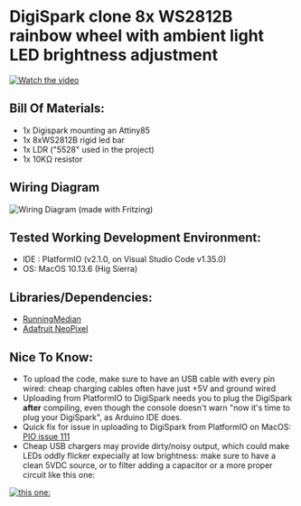 # DigiSpark clone 8x WS2812B rainbow wheel with ambient light LED brightness adjustment
[![Watch the video](https://img.youtube.com/vi/2wXzP9xPV1U/maxresdefault.jpg)](https://youtu.be/2wXzP9xPV1U)


## Bill Of Materials:
* 1x Digispark mounting an Attiny85
* 1x 8xWS2812B rigid led bar
* 1x LDR ("5528" used in the project)
* 1x 10KΩ resistor

## Wiring Diagram
![Wiring Diagram (made with Fritzing)](https://user-images.githubusercontent.com/14162452/60257214-53070080-98d3-11e9-91a5-7275b371b019.png)

## Tested Working Development Environment:
* IDE : PlatformIO (v2.1.0, on Visual Studio Code v1.35.0)
* OS: MacOS 10.13.6 (Hig Sierra)


## Libraries/Dependencies:
* [RunningMedian](https://platformio.org/lib/show/1361/RunningMedian)
* [Adafruit NeoPixel](https://platformio.org/lib/show/28/Adafruit%20NeoPixel)


## Nice To Know:
* To upload the code, make sure to have an USB cable with every pin wired: cheap charging cables often have just +5V and ground wired
* Uploading from PlatformIO to DigiSpark needs you to plug the DigiSpark __after__ compiling, even though the console doesn't warn "now it's time to plug your DigiSpark", as Arduino IDE does.
* Quick fix for issue in uploading to DigiSpark from PlatformIO on MacOS: [PIO issue 111](https://github.com/platformio/platform-atmelavr/issues/111)
* Cheap USB chargers may provide dirty/noisy output, which could make LEDs oddly flicker expecially at low brightness: make sure to have a clean 5VDC source, or to filter adding a capacitor or a more proper circuit like this one:

[![this one:](http://andybrown.me.uk/wp-content/images//usbnoise/schematic.png)](http://andybrown.me.uk/2015/07/24/usb-filtering/)
